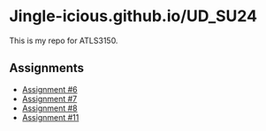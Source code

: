 # Jingle-icious.github.io/UD_SU24


This is my repo for ATLS3150.

## Assignments
- [Assignment #6](https://jingle-icious.github.io/UD_SU24/Assignment6.html)
- [Assignment #7](https://jingle-icious.github.io/UD_SU24/Assignment7.html)
- [Assignment #8](https://jingle-icious.github.io/UD_SU24/Assignment8/Assignment8.html)
- [Assignment #11](https://jingle-icious.github.io/UD_SU24/Assignment11.html)

